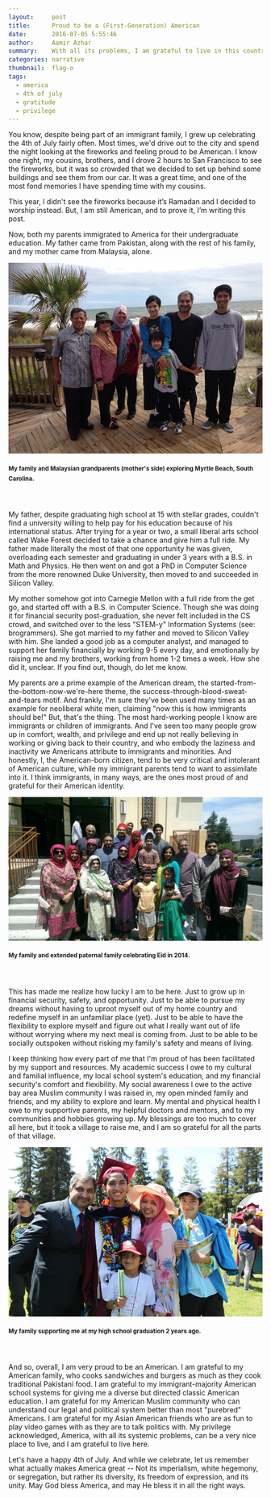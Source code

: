 ```yaml
---
layout:     post
title:      Proud to be a (First-Generation) American
date:       2016-07-05 5:55:46
author:     Aamir Azhar
summary:    With all its problems, I am grateful to live in this country.
categories: narrative
thumbnail:  flag-o
tags:
  - america
  - 4th of july
  - gratitude
  - privilege
---
```

You know, despite being part of an immigrant family, I grew up celebrating the 4th of July fairly often. Most times, we'd drive out to the city and spend the night looking at the fireworks and feeling proud to be American. I know one night, my cousins, brothers, and I drove 2 hours to San Francisco to see the fireworks, but it was so crowded that we decided to set up behind some buildings and see them from our car. It was a great time, and one of the most fond memories I have spending time with my cousins.

This year, I didn't see the fireworks because it’s Ramadan and I decided to worship instead. But, I am still American, and to prove it, I’m writing this post.

Now, both my parents immigrated to America for their undergraduate education. My father came from Pakistan, along with the rest of his family, and my mother came from Malaysia, alone.

![Family-South-Carolina](/resources/images/07-05-2016/fam-sc.jpg)

#### <sup>My family and Malaysian grandparents (mother's side) exploring Myrtle Beach, South Carolina.</sup>

&nbsp;

My father, despite graduating high school at 15 with stellar grades, couldn't find a university willing to help pay for his education because of his international status. After trying for a year or two, a small liberal arts school called Wake Forest decided to take a chance and give him a full ride. My father made literally the most of that one opportunity he was given, overloading each semester and graduating in under 3 years with a B.S. in Math and Physics. He then went on and got a PhD in Computer Science from the more renowned Duke University, then moved to and succeeded in Silicon Valley.

My mother somehow got into Carnegie Mellon with a full ride from the get go, and started off with a B.S. in Computer Science. Though she was doing it for financial security post-graduation, she never felt included in the CS crowd, and switched over to the less "STEM-y" Information Systems (see: brogrammers). She got married to my father and moved to Silicon Valley with him. She landed a good job as a computer analyst, and managed to support her family financially by working 9-5 every day, and emotionally by raising me and my brothers, working from home 1-2 times a week. How she did it, unclear. If you find out, though, do let me know.

My parents are a prime example of the American dream, the started-from-the-bottom-now-we're-here theme, the success-through-blood-sweat-and-tears motif. And frankly, I'm sure they've been used many times as an example for neoliberal white men, claiming "now this is how immigrants should be!" But, that's the thing. The most hard-working people I know are immigrants or children of immigrants. And I've seen too many people grow up in comfort, wealth, and privilege and end up not really believing in working or giving back to their country, and who embody the laziness and inactivity we Americans attribute to immigrants and minorities. And honestly, I, the American-born citizen, tend to be very critical and intolerant of American culture, while my immigrant parents tend to want to assimilate into it. I think immigrants, in many ways, are the ones most proud of and grateful for their American identity.

![Family-Eid](/resources/images/07-05-2016/fam-eid.jpg)

#### <sup>My family and extended paternal family celebrating Eid in 2014.</sup>

&nbsp;

This has made me realize how lucky I am to be here. Just to grow up in financial security, safety, and opportunity. Just to be able to pursue my dreams without having to uproot myself out of my home country and redefine myself in an unfamiliar place (yet). Just to be able to have the flexibility to explore myself and figure out what I really want out of life without worrying where my next meal is coming from. Just to be able to be socially outspoken without risking my family's safety and means of living.

I keep thinking how every part of me that I'm proud of has been facilitated by my support and resources. My academic success I owe to my cultural and familial influence, my local school system's education, and my financial security's comfort and flexibility. My social awareness I owe to the active bay area Muslim community I was raised in, my open minded family and friends, and my ability to explore and learn. My mental and physical health I owe to my supportive parents, my helpful doctors and mentors, and to my communities and hobbies growing up. My blessings are too much to cover all here, but it took a village to raise me, and I am so grateful for all the parts of that village.

![My-Graduation](/resources/images/07-05-2016/graduation.jpg)

#### <sup>My family supporting me at my high school graduation 2 years ago.</sup>

&nbsp;

And so, overall, I am very proud to be an American. I am grateful to my American family, who cooks sandwiches and burgers as much as they cook traditional Pakistani food. I am grateful to my immigrant-majority American school systems for giving me a diverse but directed classic American education. I am grateful for my American Muslim community who can understand our legal and political system better than most "purebred" Americans. I am grateful for my Asian American friends who are as fun to play video games with as they are to talk politics with. My privilege acknowledged, America, with all its systemic problems, can be a very nice place to live, and I am grateful to live here.

Let's have a happy 4th of July. And while we celebrate, let us remember what actually makes America great -- Not its imperialism, white hegemony, or segregation, but rather its diversity, its freedom of expression, and its unity. May God bless America, and may He bless it in all the right ways.
